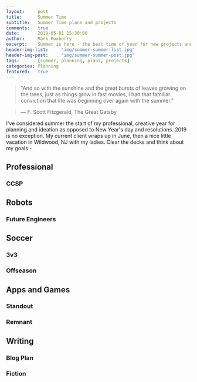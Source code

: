 ```yaml
---
layout:     post
title:      Summer Time
subtitle:   Summer Time plans and projects
comments:   true
date:       2019-05-01 15:30:00
author:     Mark Roxberry
excerpt:    Summer is here - the best time of year for new projects and plans.
header-img-list:     "img/summer-summer-list.jpg"
header-img-post:     "img/summer-summer-post.jpg"
tags:       [summer, planning, plans, projects]
categories: Planning
featured:   true
---
```

> "And so with the sunshine and the great bursts of leaves growing on the trees, just as things grow in fast movies, I had that familiar conviction that life was beginning over again with the summer."

> — F. Scott Fitzgerald, The Great Gatsby

 I've considered summer the start of my professional, creative year for planning and ideation as opposed to New Year's day and resolutions.  2019 is no exception.  My current client wraps up in June, then a nice little vacation in Wildwood, NJ with my ladies.  Clear the decks and think about my goals -

## Professional

### CCSP

## Robots

### Future Engineers

## Soccer

### 3v3

### Offseason

## Apps and Games

### Standout

### Remnant

## Writing

### Blog Plan

### Fiction